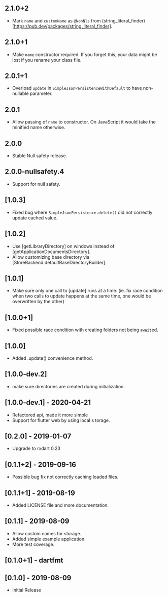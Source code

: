 ## 2.1.0+2

* Mark `name` and `customName` as `@NonNls` from (string_literal_finder)[https://pub.dev/packages/string_literal_finder].

## 2.1.0+1

* Make `name` constructor required. If you forget this, your data might be lost
  if you rename your class file.

## 2.0.1+1

* Overload `update` in `SimpleJsonPersistenceWithDefault` to have non-nullable parameter.

## 2.0.1

* Allow passing of `name` to constructor.
  On JavaScript it would take the minified name otherwise.

## 2.0.0

* Stable Null safety release.

## 2.0.0-nullsafety.4

* Support for null safety.

## [1.0.3]

* Fixed bug where `SimpleJsonPersistence.delete()` did not correctly update cached value.

## [1.0.2]

* Use [getLibraryDirectory] on windows instead of [getApplicationDocumentsDirectory].
* Allow customizing base directory via [StoreBackend.defaultBaseDirectoryBuilder].

## [1.0.1]

* Make sure only one call to [update] runs at a time.
  (ie. fix race condition when two calls to update happens at the same time, 
  one would be overwritten by the other)

## [1.0.0+1]

* Fixed possible race condition with creating folders not being `await`ed.

## [1.0.0]

* Added .update() convenience method.

## [1.0.0-dev.2]

* make sure directories are created during initialization.

## [1.0.0-dev.1]  - 2020-04-21

* Refactored api, made it more simple
* Support for flutter web by using local s torage.

## [0.2.0] - 2019-01-07

* Upgrade to rxdart 0.23

## [0.1.1+2] - 2019-09-16

* Possible bug fix not correctly caching loaded files.

## [0.1.1+1] - 2019-08-19

* Added LICENSE file and more documentation.

## [0.1.1] - 2019-08-09

* Allow custom names for storage.
* Added simple example application.
* More test coverage.

## [0.1.0+1] - dartfmt

## [0.1.0] - 2019-08-09

* Initial Release
